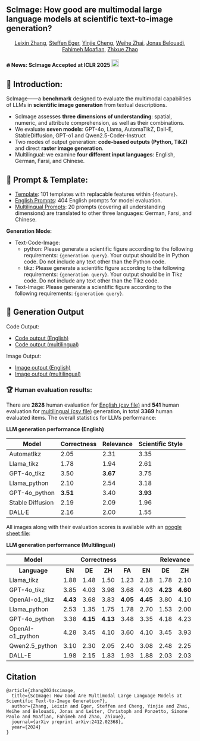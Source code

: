 
## ScImage: How good are multimodal large language models at scientific text-to-image generation?



<div align="center",style="font-family: charter;">
    <a href="https://scholar.google.com/citations?user=dTRy2gUAAAAJ&hl=en" target="_blank">Leixin Zhang</a>,
    <a href="https://scholar.google.com/citations?user=TnuqAW0AAAAJ&hl=en" target="_blank">Steffen Eger</a>,
    <a href="https://openreview.net/profile?id=~Yinjie_Cheng1" target="_blank">Yinjie Cheng</a>,
    <a href="https://scholar.google.com/citations?user=0BU245kAAAAJ&hl=en" target="_blank">Weihe Zhai</a>,
    <a href="https://scholar.google.com/citations?user=ut5IWKwAAAAJ&hl=en" target="_blank">Jonas Belouadi</a>,
    <a href="https://scholar.google.com/citations?user=UxfiZA0AAAAJ&hl=en" target="_blank">Fahimeh Moafian</a>,
    <a href="https://scholar.google.com/citations?user=bwiMxxsAAAAJ&hl=en" target="_blank">Zhixue Zhao</a>
</div>


#### 🔥 News: **ScImage Accepted at ICLR 2025** <a href="https://huggingface.co/datasets/casszhao/ScImage" target="_blank"> <img alt="Benchmark: ScImage" src="https://img.shields.io/badge/%F0%9F%A4%97%20_Benchmark-ScImage-ffc107?color=ffc107&logoColor=white" height="20"/> </a>


    
## 🚀 Introduction: 
ScImage——a **benchmark** designed to evaluate the multimodal capabilities of LLMs in **scientific image generation** from textual descriptions. 
- ScImage assesses **three dimensions of understanding**: spatial, numeric, and attribute comprehension, as well as their combinations.
- We evaluate **seven models**: GPT-4o, Llama, AutomaTikZ, Dall-E, StableDiffusion, GPT-o1 and Qwen2.5-Coder-Instruct
- Two modes of output generation: **code-based outputs (Python, TikZ)** and direct **raster image generation**.
- Multilingual: we examine **four different input languages**: English, German, Farsi, and Chinese.

## 📝 Prompt & Template:
- [Template](template.csv): 101 templates with replacable features within `{feature}`.
- [English Prompts](prompt.csv): 404 English prompts for model evaluation.
- [Multilingual Prompts](multilingual_prompt.csv): 20 prompts (covering all understanding dimensions) are translated to other three languages: German, Farsi, and Chinese.

    
**Generation Mode:**

- Text-Code-Image:
    - python: Please generate a scientific figure according to the following requirements: `{generation query}`. Your output should be in Python code. Do not include any text other than the Python code.
    - tikz: Please generate a scientific figure according to the following requirements: `{generation query}`. Your output should be in Tikz code. Do not include any text other than the Tikz code.
- Text-Image: Please generate a scientific figure according to the following requirements: `{generation query}`.
  
## 🧩 Generation Output

Code Output: 
- [Code output (English)](https://drive.google.com/drive/folders/17QPqBBCGMW1gL4t63T_3h-G02NrgsyQS?usp=sharing)
- [Code output (multilingual)](https://drive.google.com/drive/folders/1vYaRGRd6XvcT2pjZYQ2w76-b57arPGVZ?usp=sharing)

Image Output: 
- [Image output (English)](https://drive.google.com/drive/folders/1Ruj0XihQylbpORBDLWrRAC8OIb0zLORY?usp=sharing)
- [Image output (multilingual)](https://drive.google.com/drive/folders/1Ke2oL2nmXwpSSwZfh_yifyAof_XYlIGo?usp=sharing)


### 🏆 Human evaluation results: 

There are **2828** human evaluation for [English (csv file)](Human_Evaluation_Scores/English_evaluation_score.csv) and **541** human evaluation for [multilingual (csv file)](Human_Evaluation_Scores/multilingual_evaluation_score.csv) generation, in total **3369** human evaluated items. The overall statistics for LLMs performance:

**LLM generation performance (English)**

| Model             | Correctness | Relevance | Scientific Style |
|------------------|-------------|-----------|------------------|
| AutomatIkz        | 2.05        | 2.31      | 3.35             |
| Llama_tikz        | 1.78        | 1.94      | 2.61             |
| GPT-4o_tikz       | 3.50        | **3.67**  | 3.75             |
| Llama_python      | 2.10        | 2.54      | 3.18             |
| GPT-4o_python     | **3.51**    | 3.40      | **3.93**         |
| Stable Diffusion  | 2.19        | 2.09      | 1.96             |
| DALL·E            | 2.16        | 2.00      | 1.55             |

All images along with their evaluation scores is available with an [google sheet file](https://docs.google.com/spreadsheets/d/1e-5_BbLZQ6h4RrJXwYYoh-70_XJuiaK8/edit?usp=sharing&ouid=102282799414163318354&rtpof=true&sd=true): 

 **LLM generation performance (Multilingual)**



<table>
  <tr>
    <th rowspan="1">Model</th>
    <th colspan="4">Correctness</th>
    <th colspan="4">Relevance</th>
    <th colspan="4">Scientific Style</th>
  </tr>
  <tr>
    <th>Language</th>
    <th>EN</th><th>DE</th><th>ZH</th><th>FA</th>
    <th>EN</th><th>DE</th><th>ZH</th><th>FA</th>
    <th>EN</th><th>DE</th><th>ZH</th><th>FA</th>
  </tr>
  </tr>
  <tr><td>Llama_tikz</td><td>1.88</td><td>1.48</td><td>1.50</td><td>1.23</td><td>2.18</td><td>1.78</td><td>2.10</td><td>1.68</td><td>2.78</td><td>2.23</td><td>2.80</td><td>2.90</td></tr>
  <tr><td>GPT-4o_tikz</td><td>3.85</td><td>4.03</td><td>3.98</td><td>3.68</td><td>4.03</td><td><b>4.23</b></td><td><b>4.60</b></td><td>3.98</td><td>4.10</td><td><b>4.43</b></td><td>4.40</td><td>3.98</td></tr>
  <tr><td>OpenAI-o1_tikz</td><td><b>4.43</b></td><td>3.68</td><td>3.83</td><td><b>4.05</b></td><td><b>4.45</b></td><td>3.80</td><td>4.10</td><td><b>4.18</b></td><td>4.40</td><td>3.88</td><td>4.03</td><td><b>4.05</b></td></tr>
  <tr><td>Llama_python</td><td>2.53</td><td>1.35</td><td>1.75</td><td>1.78</td><td>2.70</td><td>1.53</td><td>2.00</td><td>1.90</td><td>3.20</td><td>2.50</td><td>3.10</td><td>3.30</td></tr>
  <tr><td>GPT-4o_python</td><td>3.38</td><td><b>4.15</b></td><td><b>4.13</b></td><td>3.48</td><td>3.35</td><td>4.18</td><td>4.23</td><td>3.35</td><td>3.88</td><td><b>4.50</b></td><td><b>4.83</b></td><td>3.85</td></tr>
  <tr><td>OpenAI-o1_python</td><td>4.28</td><td>3.45</td><td>4.10</td><td>3.60</td><td>4.10</td><td>3.45</td><td>3.93</td><td>3.60</td><td><b>4.50</b></td><td>4.08</td><td>4.30</td><td><b>4.05</b></td></tr>
  <tr><td>Qwen2.5_python</td><td>3.10</td><td>2.30</td><td>2.05</td><td>2.40</td><td>3.08</td><td>2.48</td><td>2.25</td><td>2.53</td><td>3.70</td><td>3.43</td><td>3.28</td><td>3.68</td></tr>
  <tr><td>DALL-E</td><td>1.98</td><td>2.15</td><td>1.83</td><td>1.93</td><td>1.88</td><td>2.03</td><td>2.03</td><td>2.00</td><td>1.40</td><td>1.58</td><td>1.53</td><td>1.50</td></tr>
</table>





## Citation 
```
@article{zhang2024scimage,
  title={ScImage: How Good Are Multimodal Large Language Models at Scientific Text-to-Image Generation?},
  author={Zhang, Leixin and Eger, Steffen and Cheng, Yinjie and Zhai, Weihe and Belouadi, Jonas and Leiter, Christoph and Ponzetto, Simone Paolo and Moafian, Fahimeh and Zhao, Zhixue},
  journal={arXiv preprint arXiv:2412.02368},
  year={2024}
}
```

